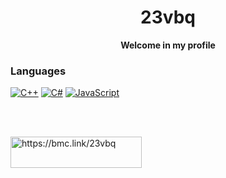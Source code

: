 <h1 align="center">23vbq</h1>
<p align="center">
  <b>Welcome in my profile</b>
</p>

### Languages
[![C++](https://img.shields.io/badge/c++-A8B9CC?style=for-the-badge&logo=cplusplus&logoColor=white)](https://github.com/23vbq)
[![C#](https://img.shields.io/badge/csharp-purple?style=for-the-badge&logo=csharp&logoColor=white)](https://github.com/23vbq)
[![JavaScript](https://img.shields.io/badge/javascript-gold?style=for-the-badge&logo=javascript&logoColor=black)](https://github.com/23vbq)

<br><br>
<p><a href="https://www.buymeacoffee.com/https://bmc.link/23vbq"> <img align="left" src="https://cdn.buymeacoffee.com/buttons/v2/default-yellow.png" height="50" width="210" alt="https://bmc.link/23vbq" /></a></p>
<!---
[![BuyMeACoffee](https://img.shields.io/badge/Buy_Me_A_Coffee-yellow?style=for-the-badge&logo=buymeacoffee&logoColor=2d2121)](https://www.buymeacoffee.com/23vbq)
--->
<!---
- 👋 Hi, I’m @23vbq
- 👀 I’m interested in programming, game development, linux community, cats, photography and 3d modeling
- 🌱 I’m currently learning c++, c# and Unity
- 📫 How to reach me:
  - vblackgp123@gmail.com
  - [u/Vblacqe](https://reddit.com/u/Vblacqe)
--->
<!---
23vbq/23vbq is a ✨ special ✨ repository because its `README.md` (this file) appears on your GitHub profile.
You can click the Preview link to take a look at your changes.

- 💞️ I’m looking to collaborate on ...
--->
